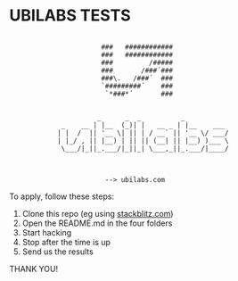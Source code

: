 # UBILABS TESTS


```

                       ###   ############    
                       ###   ############    
                       ###         /#####    
                       ###       /###´###    
                       ###\.   /###´  ###    
                       `#########´    ###    
                        `*###*´       ###   
           
           
                      _      _  _          _         
             _    __ | |__  (_)| |   __ _ | |__    ___ 
            | |  /  || '__ \| || | / __` || '__ \/ ___/
            | |_/ , || |__) | || || (__| || |__) )___ \
             \___/|_||_.___/|_||_| \___,_||_.___/|____/
           
           
           
                        --> ubilabs.com

```

To apply, follow these steps:

1. Clone this repo (eg using <a href="https://stackblitz.com/github.com/ubilabs/tests" target="_blank">stackblitz.com</a>)
2. Open the README.md in the four folders
3. Start hacking
4. Stop after the time is up
5. Send us the results

THANK YOU!

